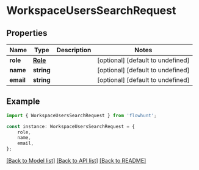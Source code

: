 # WorkspaceUsersSearchRequest


## Properties

Name | Type | Description | Notes
------------ | ------------- | ------------- | -------------
**role** | [**Role**](Role.md) |  | [optional] [default to undefined]
**name** | **string** |  | [optional] [default to undefined]
**email** | **string** |  | [optional] [default to undefined]

## Example

```typescript
import { WorkspaceUsersSearchRequest } from 'flowhunt';

const instance: WorkspaceUsersSearchRequest = {
    role,
    name,
    email,
};
```

[[Back to Model list]](../README.md#documentation-for-models) [[Back to API list]](../README.md#documentation-for-api-endpoints) [[Back to README]](../README.md)
